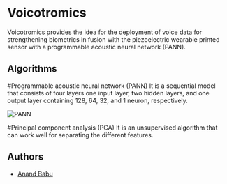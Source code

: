 

# Voicotromics
Voicotromics provides the idea for the deployment of voice data for strengthening biometrics in fusion with the piezoelectric wearable printed sensor with a programmable acoustic neural network (PANN).

## Algorithms
#Programmable acoustic neural network (PANN)
It is a sequential model that consists of four layers one input layer, two hidden layers, and one output layer containing 128, 64, 32, and 1 neuron, respectively.

![PANN](https://github.com/ABnano/Voicotromics/assets/72018919/7bf77c2b-388b-4d51-bb58-bb0d1bc8cbe8)

#Principal component analysis (PCA)
It is an unsupervised algorithm that can work well for separating the different features.

## Authors

- [Anand Babu](https://github.com/ABnano)
